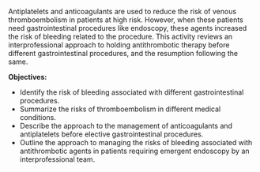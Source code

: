 Antiplatelets and anticoagulants are used to reduce the risk of venous thromboembolism in patients at high risk. However, when these patients need gastrointestinal procedures like endoscopy, these agents increased the risk of bleeding related to the procedure. This activity reviews an interprofessional approach to holding antithrombotic therapy before different gastrointestinal procedures, and the resumption following the same.

**Objectives:**
- Identify the risk of bleeding associated with different gastrointestinal procedures.
- Summarize the risks of thromboembolism in different medical conditions.
- Describe the approach to the management of anticoagulants and antiplatelets before elective gastrointestinal procedures.
- Outline the approach to managing the risks of bleeding associated with antithrombotic agents in patients requiring emergent endoscopy by an interprofessional team.